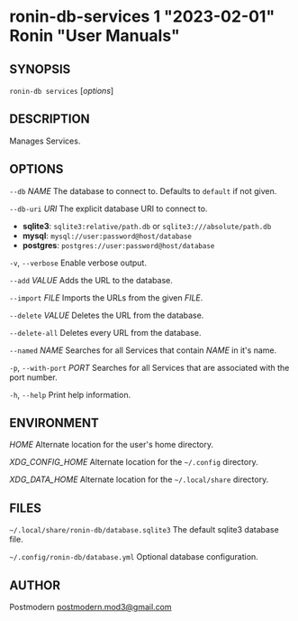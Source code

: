 # ronin-db-services 1 "2023-02-01" Ronin "User Manuals"

## SYNOPSIS

`ronin-db services` [*options*]

## DESCRIPTION

Manages Services.

## OPTIONS

`--db` *NAME*
  The database to connect to. Defaults to `default` if not given.

`--db-uri` *URI*
  The explicit database URI to connect to.

  * **sqlite3**: `sqlite3:relative/path.db` or `sqlite3:///absolute/path.db`
  * **mysql**: `mysql://user:password@host/database`
  * **postgres**: `postgres://user:password@host/database`

`-v`, `--verbose`
	Enable verbose output.

`--add` *VALUE*
  Adds the URL to the database.

`--import` *FILE*
  Imports the URLs from the given *FILE*.

`--delete` *VALUE*
  Deletes the URL from the database.

`--delete-all`
  Deletes every URL from the database.

`--named` *NAME*
  Searches for all Services that contain *NAME* in it's name.

`-p`, `--with-port` *PORT*
  Searches for all Services that are associated with the port number.

`-h`, `--help`
  Print help information.

## ENVIRONMENT

*HOME*
  Alternate location for the user's home directory.

*XDG_CONFIG_HOME*
  Alternate location for the `~/.config` directory.

*XDG_DATA_HOME*
  Alternate location for the `~/.local/share` directory.

## FILES

`~/.local/share/ronin-db/database.sqlite3`
  The default sqlite3 database file.

`~/.config/ronin-db/database.yml`
  Optional database configuration.

## AUTHOR

Postmodern <postmodern.mod3@gmail.com>

